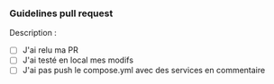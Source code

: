 ### Guidelines pull request
Description :

- [ ] J'ai relu ma PR
- [ ] J'ai testé en local mes modifs
- [ ] J'ai pas push le compose.yml avec des services en commentaire